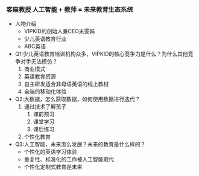 ### 客座教授 人工智能 + 教师 = 未来教育生态系统 ###
- 人物介绍
	- VIPKID的创始人兼CEO米雯娟
	- 少儿英语教育行业
	- ABC英语
- Q1:少儿英语教育培训机构众多，VIPKID的核心竞争力是什么？为什么其他竞争对手无法模仿？
	1. 商业模式
	2. 英语教育资源
	3. 自主研发适合非母语英语的线上教材
	4. 全端的移动化体验
- Q2:大数据，怎么获取数据，如何使用数据进行迭代？
	1. 通过技术了解孩子
		1. 课前预习
		2. 课堂学习
		3. 课后练习
	2. 个性化教育
- Q3:人工智能，未来怎么发展？未来的教育是什么样的？
	- 个性化的英语学习体验
	- 重复性、标准化的工作被人工智能取代
	- 个性化定制式教育是未来